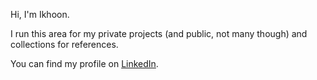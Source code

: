 Hi, I'm Ikhoon.  

I run this area for my private projects (and public, not many though) and collections for references.  

You can find my profile on [LinkedIn](https://www.linkedin.com/in/ihchon/).

<!---
- 👋 Hi, I’m @darkchoco
- 👀 I’m interested in ...
- 🌱 I’m currently learning ...
- 💞️ I’m looking to collaborate on ...
- 📫 How to reach me ...

darkchoco/darkchoco is a ✨ special ✨ repository because its `README.md` (this file) appears on your GitHub profile.
You can click the Preview link to take a look at your changes.
--->
